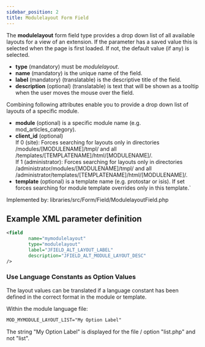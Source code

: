 ```yaml
---
sidebar_position: 2
title: Modulelayout Form Field
---
```



The **modulelayout** form field type provides a drop down list of all available layouts for a view of an extension. If the parameter has a saved value this is selected when the page is first loaded. If not, the default value (if any) is selected.

- **type** (mandatory) must be *modulelayout*.
- **name** (mandatory) is the unique name of the field.
- **label** (mandatory) (translatable) is the descriptive title of the
  field.
- **description** (optional) (translatable) is text that will be shown as a tooltip when the user moves the mouse over the field.

Combining following attributes enable you to provide a drop down list of layouts of a specific module.

- **module** (optional) is a specific module name (e.g. mod_articles_category).
- **client_id** (optional)  
  If 0 (site): Forces searching for layouts only in directories /modules/[MODULENAME]/tmpl/ and all /templates/[TEMPLATENAME]/html/[MODULENAME]/.   
  If 1 (administrator): Forces searching for layouts only in directories /administrator/modules/[MODULENAME]/tmpl/ and all /administrator/templates/[TEMPLATENAME]/html/[MODULENAME]/.
- **template** (optional) is a template name (e.g. protostar or isis). If set forces searching for module template overrides only in this template.`

Implemented by: libraries/src/Form/Field/ModulelayoutField.php

## Example XML parameter definition

```xml
<field
        name="mymodulelayout" 
        type="modulelayout" 
        label="JFIELD_ALT_LAYOUT_LABEL" 
        description="JFIELD_ALT_MODULE_LAYOUT_DESC"
/>
```

### Use Language Constants as Option Values
The layout values can be translated if a language constant has been defined in the correct format in the module or template.

Within the module language file:
```xml
MOD_MYMODULE_LAYOUT_LIST="My Option Label"
```

The string "My Option Label" is displayed for the file / option "list.php" and not "list". 